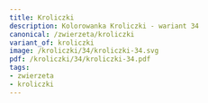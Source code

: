 ```yaml
---
title: Kroliczki
description: Kolorowanka Kroliczki - wariant 34
canonical: /zwierzeta/kroliczki
variant_of: kroliczki
image: /kroliczki/34/kroliczki-34.svg
pdf: /kroliczki/34/kroliczki-34.pdf
tags:
- zwierzeta
- kroliczki
---
```

